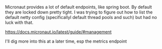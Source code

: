 Micronaut provides a lot of default endpoints, like spring boot. By default they are locked down pretty tight. I was
trying to figure out how to list the default netty config (specificallyl default thread pools and such) but had no luck
with that.

https://docs.micronaut.io/latest/guide/#management

I'll dig more into this at a later time, esp the metrics endpoint